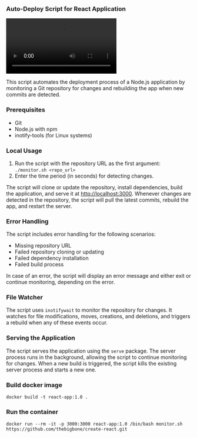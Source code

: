 ### Auto-Deploy Script for React Application

![Demo](assets/vid.mkv)

This script automates the deployment process of a Node.js application by monitoring a Git repository for changes and rebuilding the app when new commits are detected.

### Prerequisites

- Git
- Node.js with npm
- inotify-tools (for Linux systems)

### Local Usage

1. Run the script with the repository URL as the first argument: `./monitor.sh <repo_url>`
2. Enter the time period (in seconds) for detecting changes.

The script will clone or update the repository, install dependencies, build the application, and serve it at <http://localhost:3000>. Whenever changes are detected in the repository, the script will pull the latest commits, rebuild the app, and restart the server.

### Error Handling

The script includes error handling for the following scenarios:

- Missing repository URL
- Failed repository cloning or updating
- Failed dependency installation
- Failed build process

In case of an error, the script will display an error message and either exit or continue monitoring, depending on the error.

### File Watcher

The script uses `inotifywait` to monitor the repository for changes. It watches for file modifications, moves, creations, and deletions, and triggers a rebuild when any of these events occur.

### Serving the Application

The script serves the application using the `serve` package. The server process runs in the background, allowing the script to continue monitoring for changes. When a new build is triggered, the script kills the existing server process and starts a new one.

### Build docker image

```
docker build -t react-app:1.0 .
```

### Run the container

```
docker run --rm -it -p 3000:3000 react-app:1.0 /bin/bash monitor.sh https://github.com/thebigbone/create-react.git
```
